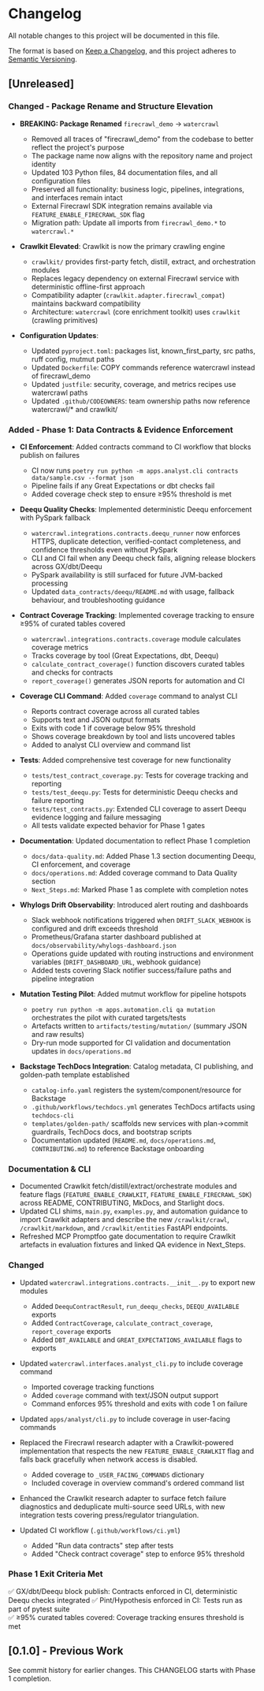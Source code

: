 # Changelog

All notable changes to this project will be documented in this file.

The format is based on [Keep a Changelog](https://keepachangelog.com/en/1.0.0/),
and this project adheres to [Semantic Versioning](https://semver.org/spec/v2.0.0.html).

## [Unreleased]

### Changed - Package Rename and Structure Elevation

- **BREAKING: Package Renamed** `firecrawl_demo` → `watercrawl`
  - Removed all traces of "firecrawl_demo" from the codebase to better reflect the project's purpose
  - The package name now aligns with the repository name and project identity
  - Updated 103 Python files, 84 documentation files, and all configuration files
  - Preserved all functionality: business logic, pipelines, integrations, and interfaces remain intact
  - External Firecrawl SDK integration remains available via `FEATURE_ENABLE_FIRECRAWL_SDK` flag
  - Migration path: Update all imports from `firecrawl_demo.*` to `watercrawl.*`

- **Crawlkit Elevated**: Crawlkit is now the primary crawling engine
  - `crawlkit/` provides first-party fetch, distill, extract, and orchestration modules
  - Replaces legacy dependency on external Firecrawl service with deterministic offline-first approach
  - Compatibility adapter (`crawlkit.adapter.firecrawl_compat`) maintains backward compatibility
  - Architecture: `watercrawl` (core enrichment toolkit) uses `crawlkit` (crawling primitives)

- **Configuration Updates**:
  - Updated `pyproject.toml`: packages list, known_first_party, src paths, ruff config, mutmut paths
  - Updated `Dockerfile`: COPY commands reference watercrawl instead of firecrawl_demo
  - Updated `justfile`: security, coverage, and metrics recipes use watercrawl paths
  - Updated `.github/CODEOWNERS`: team ownership paths now reference watercrawl/* and crawlkit/

### Added - Phase 1: Data Contracts & Evidence Enforcement

- **CI Enforcement**: Added contracts command to CI workflow that blocks publish on failures
  - CI now runs `poetry run python -m apps.analyst.cli contracts data/sample.csv --format json`
  - Pipeline fails if any Great Expectations or dbt checks fail
  - Added coverage check step to ensure ≥95% threshold is met

- **Deequ Quality Checks**: Implemented deterministic Deequ enforcement with PySpark fallback
  - `watercrawl.integrations.contracts.deequ_runner` now enforces HTTPS, duplicate detection,
    verified-contact completeness, and confidence thresholds even without PySpark
  - CLI and CI fail when any Deequ check fails, aligning release blockers across GX/dbt/Deequ
  - PySpark availability is still surfaced for future JVM-backed processing
  - Updated `data_contracts/deequ/README.md` with usage, fallback behaviour, and troubleshooting guidance

- **Contract Coverage Tracking**: Implemented coverage tracking to ensure ≥95% of curated tables covered
  - `watercrawl.integrations.contracts.coverage` module calculates coverage metrics
  - Tracks coverage by tool (Great Expectations, dbt, Deequ)
  - `calculate_contract_coverage()` function discovers curated tables and checks for contracts
  - `report_coverage()` generates JSON reports for automation and CI

- **Coverage CLI Command**: Added `coverage` command to analyst CLI
  - Reports contract coverage across all curated tables
  - Supports text and JSON output formats
  - Exits with code 1 if coverage below 95% threshold
  - Shows coverage breakdown by tool and lists uncovered tables
  - Added to analyst CLI overview and command list

- **Tests**: Added comprehensive test coverage for new functionality
  - `tests/test_contract_coverage.py`: Tests for coverage tracking and reporting
  - `tests/test_deequ.py`: Tests for deterministic Deequ checks and failure reporting
  - `tests/test_contracts.py`: Extended CLI coverage to assert Deequ evidence logging and failure messaging
  - All tests validate expected behavior for Phase 1 gates

- **Documentation**: Updated documentation to reflect Phase 1 completion
  - `docs/data-quality.md`: Added Phase 1.3 section documenting Deequ, CI enforcement, and coverage
  - `docs/operations.md`: Added coverage command to Data Quality section
  - `Next_Steps.md`: Marked Phase 1 as complete with completion notes
- **Whylogs Drift Observability**: Introduced alert routing and dashboards
  - Slack webhook notifications triggered when `DRIFT_SLACK_WEBHOOK` is configured and drift exceeds threshold
  - Prometheus/Grafana starter dashboard published at `docs/observability/whylogs-dashboard.json`
  - Operations guide updated with routing instructions and environment variables (`DRIFT_DASHBOARD_URL`, webhook guidance)
  - Added tests covering Slack notifier success/failure paths and pipeline integration
- **Mutation Testing Pilot**: Added mutmut workflow for pipeline hotspots
  - `poetry run python -m apps.automation.cli qa mutation` orchestrates the pilot with curated targets/tests
  - Artefacts written to `artifacts/testing/mutation/` (summary JSON and raw results)
  - Dry-run mode supported for CI validation and documentation updates in `docs/operations.md`
- **Backstage TechDocs Integration**: Catalog metadata, CI publishing, and golden-path template established
  - `catalog-info.yaml` registers the system/component/resource for Backstage
  - `.github/workflows/techdocs.yml` generates TechDocs artifacts using `techdocs-cli`
  - `templates/golden-path/` scaffolds new services with plan→commit guardrails, TechDocs docs, and bootstrap scripts
  - Documentation updated (`README.md`, `docs/operations.md`, `CONTRIBUTING.md`) to reference Backstage onboarding

### Documentation & CLI

- Documented Crawlkit fetch/distill/extract/orchestrate modules and feature flags (`FEATURE_ENABLE_CRAWLKIT`, `FEATURE_ENABLE_FIRECRAWL_SDK`) across README, CONTRIBUTING, MkDocs, and Starlight docs.
- Updated CLI shims, `main.py`, `examples.py`, and automation guidance to import Crawlkit adapters and describe the new `/crawlkit/crawl`, `/crawlkit/markdown`, and `/crawlkit/entities` FastAPI endpoints.
- Refreshed MCP Promptfoo gate documentation to require Crawlkit artefacts in evaluation fixtures and linked QA evidence in Next_Steps.

### Changed

- Updated `watercrawl.integrations.contracts.__init__.py` to export new modules
  - Added `DeequContractResult`, `run_deequ_checks`, `DEEQU_AVAILABLE` exports
  - Added `ContractCoverage`, `calculate_contract_coverage`, `report_coverage` exports
  - Added `DBT_AVAILABLE` and `GREAT_EXPECTATIONS_AVAILABLE` flags to exports

- Updated `watercrawl.interfaces.analyst_cli.py` to include coverage command
  - Imported coverage tracking functions
  - Added `coverage` command with text/JSON output support
  - Command enforces 95% threshold and exits with code 1 on failure

- Updated `apps/analyst/cli.py` to include coverage in user-facing commands
- Replaced the Firecrawl research adapter with a Crawlkit-powered implementation that respects the
  new `FEATURE_ENABLE_CRAWLKIT` flag and falls back gracefully when network access is disabled.
  - Added coverage to `_USER_FACING_COMMANDS` dictionary
  - Included coverage in overview command's ordered command list
- Enhanced the Crawlkit research adapter to surface fetch failure diagnostics and deduplicate
  multi-source seed URLs, with new integration tests covering press/regulator triangulation.

- Updated CI workflow (`.github/workflows/ci.yml`)
  - Added "Run data contracts" step after tests
  - Added "Check contract coverage" step to enforce 95% threshold

### Phase 1 Exit Criteria Met

✅ GX/dbt/Deequ block publish: Contracts enforced in CI, deterministic Deequ checks integrated
✅ Pint/Hypothesis enforced in CI: Tests run as part of pytest suite  
✅ ≥95% curated tables covered: Coverage tracking ensures threshold is met

## [0.1.0] - Previous Work

See commit history for earlier changes. This CHANGELOG starts with Phase 1 completion.
